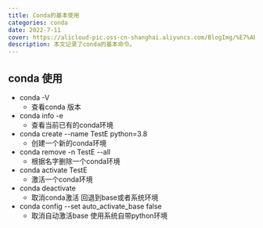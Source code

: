 ```yaml
---
title: Conda的基本使用
categories: conda
date: 2022-7-11
cover: https://alicloud-pic.oss-cn-shanghai.aliyuncs.com/BlogImg/%E7%AE%97%E6%B3%95/conda_%E4%BD%BF%E7%94%A8/%E5%B0%81%E9%9D%A2.png
description: 本文记录了conda的基本命令。
---
```



## conda 使用

+ conda -V
  + 查看conda 版本
+ conda info -e
  + 查看当前已有的conda环境
+ conda create --name TestE python=3.8
  + 创建一个新的conda环境
+ conda remove -n TestE --all
  + 根据名字删除一个conda环境
+ conda activate TestE
  + 激活一个conda环境
+ conda deactivate
  + 取消conda激活 回退到base或者系统环境
+ conda config --set auto_activate_base false
  + 取消自动激活base 使用系统自带python环境
